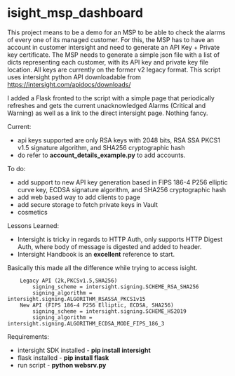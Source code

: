 # isight_msp_dashboard

This project means to be a demo for an MSP to be able to check the alarms of every one of its managed customer.
For this, the MSP has to have an account in customer intersight and need to generate an API Key + Private key certificate.
The MSP needs to generate a simple json file with a list of dicts representing each customer, with its API key and private key file location.
All keys are currently on the former v2 legacy format.
This script uses intersight python API downloadable from https://intersight.com/apidocs/downloads/

I added a Flask fronted to the script with a simple page that periodically refreshes and gets the current unacknowledged Alarms (Critical and Warning) as well as a link to the direct intersight page.
Nothing fancy.

Current:
- api keys supported are only  RSA keys with 2048 bits, RSA SSA PKCS1 v1.5 signature algorithm, and SHA256 cryptographic hash
- do refer to **account_details_example.py** to add accounts.


To do:
- add support to new API key generation based in FIPS 186-4 P256 elliptic curve key, ECDSA signature algorithm, and SHA256 cryptographic hash
- add web based way to add clients to page
- add secure storage to fetch private keys in Vault
- cosmetics

Lessons Learned:
- Intersight is tricky in regards to HTTP Auth, only supports HTTP Digest Auth, where body of message is digested and added to header. 
- Intersight Handbook is an **excellent** reference to start.

Basically this made all the difference while trying to access isight.
```
    Legacy API (2k,PKCSv1.5,SHA256)
        signing_scheme = intersight.signing.SCHEME_RSA_SHA256
        signing_algorithm = intersight.signing.ALGORITHM_RSASSA_PKCS1v15
    New API (FIPS 186-4 P256 Elliptic, ECDSA, SHA256)
        signing_scheme = intersight.signing.SCHEME_HS2019
        signing_algorithm = intersight.signing.ALGORITHM_ECDSA_MODE_FIPS_186_3
```

Requirements:
- intersight SDK installed - **pip install intersight**
- flask installed - **pip install flask**
- run script - **python websrv.py**
